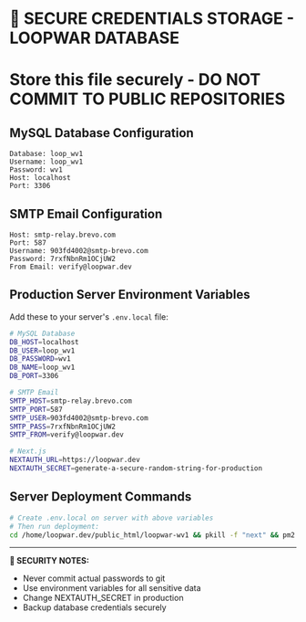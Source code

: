 # 🔐 SECURE CREDENTIALS STORAGE - LOOPWAR DATABASE
# Store this file securely - DO NOT COMMIT TO PUBLIC REPOSITORIES

## MySQL Database Configuration
```
Database: loop_wv1
Username: loop_wv1  
Password: wv1
Host: localhost
Port: 3306
```

## SMTP Email Configuration
```
Host: smtp-relay.brevo.com
Port: 587
Username: 903fd4002@smtp-brevo.com
Password: 7rxfNbnRm1OCjUW2
From Email: verify@loopwar.dev
```

## Production Server Environment Variables
Add these to your server's `.env.local` file:

```bash
# MySQL Database
DB_HOST=localhost
DB_USER=loop_wv1
DB_PASSWORD=wv1
DB_NAME=loop_wv1
DB_PORT=3306

# SMTP Email
SMTP_HOST=smtp-relay.brevo.com
SMTP_PORT=587
SMTP_USER=903fd4002@smtp-brevo.com
SMTP_PASS=7rxfNbnRm1OCjUW2
SMTP_FROM=verify@loopwar.dev

# Next.js
NEXTAUTH_URL=https://loopwar.dev
NEXTAUTH_SECRET=generate-a-secure-random-string-for-production
```

## Server Deployment Commands
```bash
# Create .env.local on server with above variables
# Then run deployment:
cd /home/loopwar.dev/public_html/loopwar-wv1 && pkill -f "next" && pm2 delete all 2>/dev/null; git pull origin main && npm install && rm -rf .next && npm run build && pm2 start npm --name "loopwar" -- start && pm2 save
```

---
**🚨 SECURITY NOTES:**
- Never commit actual passwords to git
- Use environment variables for all sensitive data
- Change NEXTAUTH_SECRET in production
- Backup database credentials securely

